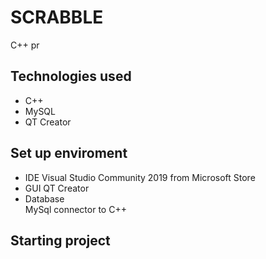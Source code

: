 # SCRABBLE
C++ pr
## Technologies used
- C++
- MySQL
- QT Creator
## Set up enviroment
- IDE 
  Visual Studio Community 2019 from Microsoft Store 
- GUI 
  QT Creator
- Database  
  MySql connector to C++
## Starting project
